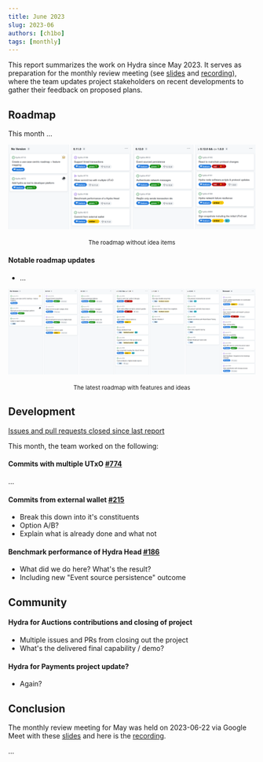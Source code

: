```yaml
---
title: June 2023
slug: 2023-06
authors: [ch1bo]
tags: [monthly]
---
```


This report summarizes the work on Hydra since May 2023. It serves as
preparation for the monthly review meeting (see [slides][slides] and
[recording][recording]), where the team updates project stakeholders on recent
developments to gather their feedback on proposed plans.

## Roadmap

This month ...

![The roadmap without idea items](./img/2023-06-roadmap-ex-ideas.png) <small><center>The roadmap without idea items</center></small>

#### Notable roadmap updates

- ...

![The latest roadmap with features and ideas](./img/2023-06-roadmap.png) <small><center>The latest roadmap with features and ideas</center></small>

## Development

[Issues and pull requests closed since last
report](https://github.com/input-output-hk/hydra/issues?q=is%3Aclosed+sort%3Aupdated-desc+closed%3A2023-05-24..2023-06-22)

This month, the team worked on the following:

#### Commits with multiple UTxO [#774](https://github.com/input-output-hk/hydra/issues/774)

...

#### Commits from external wallet [#215](https://github.com/input-output-hk/hydra/issues/215)

- Break this down into it's constituents
- Option A/B?
- Explain what is already done and what not

#### Benchmark performance of Hydra Head [#186](https://github.com/input-output-hk/hydra/issues/215)

- What did we do here? What's the result?
- Including new "Event source persistence" outcome

## Community

#### Hydra for Auctions contributions and closing of project

- Multiple issues and PRs from closing out the project
- What's the delivered final capability / demo?

#### Hydra for Payments project update?

- Again?

## Conclusion

The monthly review meeting for May was held on 2023-06-22 via Google Meet with
these [slides][slides] and here is the [recording][recording].

...

[slides]: https://docs.google.com/presentation/d/1TVzjaFKXBi9DAugSd2L8MSUSZGIU9EjTmwf6yccckPI
[recording]: https://hydra.family
